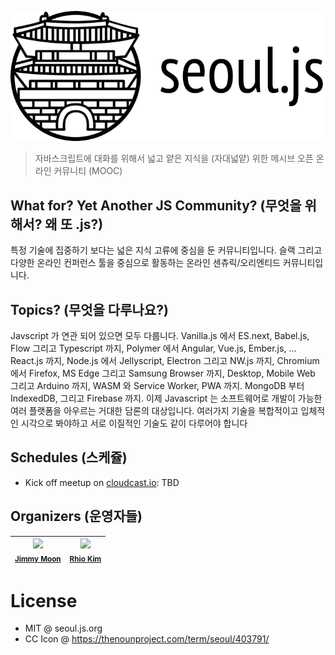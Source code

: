 ![](seoul.js.org.png)

> 자바스크립트에 대화를 위해서 넓고 얕은 지식을 (자대넓얕) 위한 메시브 오픈 온라인 커뮤니티 (MOOC)

## What for? Yet Another JS Community? (무엇을 위해서? 왜 또 .js?)

특정 기술에 집중하기 보다는 넓은 지식 고류에 중심을 둔 커뮤니티입니다. 슬랙 그리고 다양한 온라인 컨퍼런스 툴을 중심으로 활동하는 온라인 센츄릭/오리엔티드 커뮤니티입니다.

## Topics? (무엇을 다루나요?)

Javscript 가 연관 되어 있으면 모두 다룹니다. Vanilla.js 에서 ES.next, Babel.js, Flow 그리고 Typescript 까지, Polymer 에서 Angular, Vue.js, Ember.js, ... React.js 까지, Node.js 에서 Jellyscript, Electron 그리고 NW.js 까지, Chromium 에서 Firefox, MS Edge 그리고 Samsung Browser 까지, Desktop, Mobile Web 그리고 Arduino 까지, WASM 와 Service Worker, PWA 까지. MongoDB 부터 IndexedDB, 그리고 Firebase 까지. 이제 Javascript 는 소프트웨어로 개발이 가능한 여러 플랫폼을 아우르는 거대한 담론의 대상입니다. 여러가지 기술을 복합적이고 입체적인 시각으로 봐야하고 서로 이질적인 기술도 같이 다루어야 합니다

## Schedules (스케쥴)

- Kick off meetup on [cloudcast.io](https://www.crowdcast.io): TBD

## Organizers (운영자들)

| ![](https://avatars2.githubusercontent.com/u/124117?v=3&s=100) <br><sub>[Jimmy Moon](https://github.com/ragingwind/)</sub> | ![](https://avatars1.githubusercontent.com/u/145777?v=3&s=100) <br><sub>[Rhio Kim](https://github.com/rhiokim/)</sub> |
| ------------- | ------------- |

# License

- MIT @ seoul.js.org
- CC Icon @ https://thenounproject.com/term/seoul/403791/